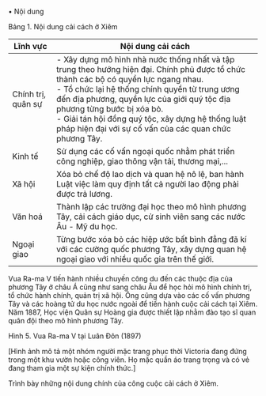 • Nội dung

Bảng 1. Nội dung cải cách ở Xiêm

Lĩnh vực | Nội dung cải cách
--- | ---
Chính trị, quân sự | - Xây dựng mô hình nhà nước thống nhất và tập trung theo hướng hiện đại. Chính phủ được tổ chức thành các bộ có quyền lực ngang nhau.<br>- Tổ chức lại hệ thống chính quyền từ trung ương đến địa phương, quyền lực của giới quý tộc địa phương từng bước bị xóa bỏ.<br>- Giải tán hội đồng quý tộc, xây dựng hệ thống luật pháp hiện đại với sự cố vấn của các quan chức phương Tây.
Kinh tế | Sử dụng các cố vấn ngoại quốc nhằm phát triển công nghiệp, giao thông vận tải, thương mại,...
Xã hội | Xóa bỏ chế độ lao dịch và quan hệ nô lệ, ban hành Luật việc làm quy định tất cả người lao động phải được trả lương.
Văn hoá | Thành lập các trường đại học theo mô hình phương Tây, cải cách giáo dục, cử sinh viên sang các nước Âu - Mỹ du học.
Ngoại giao | Từng bước xóa bỏ các hiệp ước bất bình đẳng đã kí với các cường quốc phương Tây, xây dựng quan hệ ngoại giao với nhiều quốc gia trên thế giới.

Vua Ra-ma V tiến hành nhiều chuyến công du đến các thuộc địa của phương Tây ở châu Á cũng như sang châu Âu để học hỏi mô hình chính trị, tổ chức hành chính, quản trị xã hội. Ông cũng dựa vào các cố vấn phương Tây và các hoàng tử du học nước ngoài để tiến hành cuộc cải cách tại Xiêm. Năm 1887, Học viện Quân sự Hoàng gia được thiết lập nhằm đào tạo sĩ quan quân đội theo mô hình phương Tây.

Hình 5. Vua Ra-ma V tại Luân Đôn (1897)

[Hình ảnh mô tả một nhóm người mặc trang phục thời Victoria đang đứng trong một khu vườn hoặc công viên. Họ mặc quần áo trang trọng và có vẻ đang tham gia một sự kiện chính thức.]

Trình bày những nội dung chính của công cuộc cải cách ở Xiêm.